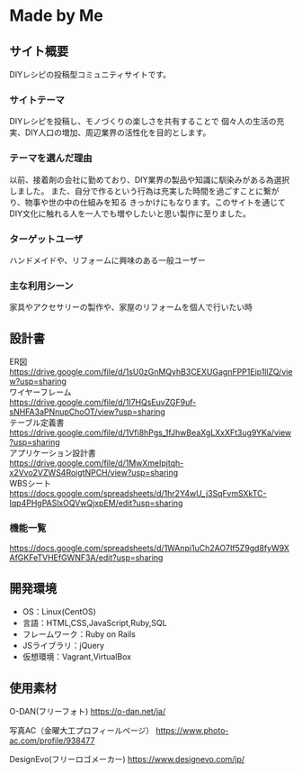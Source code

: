 # Made by Me

## サイト概要
DIYレシピの投稿型コミュニティサイトです。

### サイトテーマ
DIYレシピを投稿し、モノづくりの楽しさを共有することで
個々人の生活の充実、DIY人口の増加、周辺業界の活性化を目的とします。

### テーマを選んだ理由
以前、接着剤の会社に勤めており、DIY業界の製品や知識に馴染みがある為選択しました。
また、自分で作るという行為は充実した時間を過ごすことに繋がり、物事や世の中の仕組みを知る
きっかけにもなります。このサイトを通じてDIY文化に触れる人を一人でも増やしたいと思い製作に至りました。


### ターゲットユーザ
ハンドメイドや、リフォームに興味のある一般ユーザー

### 主な利用シーン
家具やアクセサリーの製作や、家屋のリフォームを個人で行いたい時

## 設計書
ER図<br>
https://drive.google.com/file/d/1sU0zGnMQyhB3CEXUGagnFPP1Eip1llZQ/view?usp=sharing<br>
ワイヤーフレーム<br>
https://drive.google.com/file/d/1I7HQsEuvZGF9uf-sNHFA3aPNnupChoOT/view?usp=sharing<br>
テーブル定義書<br>
https://drive.google.com/file/d/1Vfi8hPgs_1fJhwBeaXgLXxXFt3ug9YKa/view?usp=sharing<br>
アプリケーション設計書<br>
https://drive.google.com/file/d/1MwXmeIpjtqh-x2Vvo2VZWS4RoigtNPCH/view?usp=sharing<br>
WBSシート<br>
https://docs.google.com/spreadsheets/d/1hr2Y4wU_j3SqFvmSXkTC-Iqp4PHgPASlxOQVwQjxpEM/edit?usp=sharing<br>

### 機能一覧
https://docs.google.com/spreadsheets/d/1WAnpi1uCh2AO7If5Z9gd8fyW9XAfGKFeTVHEfGWNF3A/edit?usp=sharing

## 開発環境
- OS：Linux(CentOS)
- 言語：HTML,CSS,JavaScript,Ruby,SQL
- フレームワーク：Ruby on Rails
- JSライブラリ：jQuery
- 仮想環境：Vagrant,VirtualBox

## 使用素材
O-DAN(フリーフォト)
https://o-dan.net/ja/

写真AC（金曜大工プロフィールページ）
https://www.photo-ac.com/profile/938477

DesignEvo(フリーロゴメーカー)
https://www.designevo.com/jp/